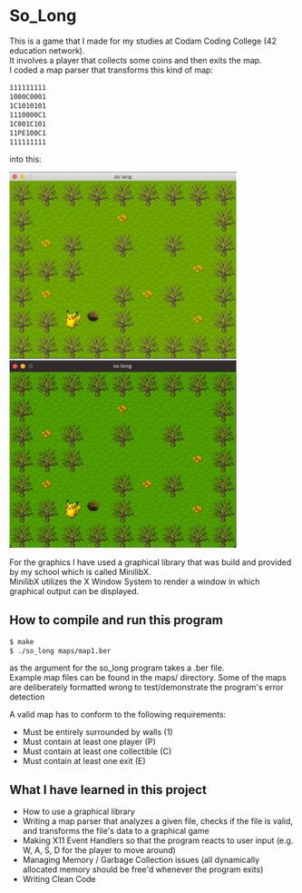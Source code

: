 # So_Long
This is a game that I made for my studies at Codam Coding College (42 education network). <br />
It involves a player that collects some coins and then exits the map.<br />
I coded a map parser that transforms this kind of map:<br />

<pre><code>111111111
1000C0001
1C1010101
1110000C1
1C001C101
11PE100C1
111111111
</code></pre>

into this:<br />

<img src="/image.png" width="400">
<img src="/so_long.gif" width="400">


For the graphics I have used a graphical library that was build and provided by my school which is called MinilibX.<br />
MinilibX utilizes the X Window System to render a window in which graphical output can be displayed. 

## How to compile and run this program
<pre><code>$ make
$ ./so_long maps/map1.ber</code></pre>
as the argument for the so_long program takes a .ber file.<br />
Example map files  can be found in the maps/ directory. Some of the maps are deliberately formatted wrong to test/demonstrate the program's error detection<br />

A valid map has to conform to the following requirements:
* Must be entirely surrounded by walls (1)
* Must contain at least one player (P)
* Must contain at least one collectible (C)
* Must contain at least one exit (E)



## What I have learned in this project
* How to use a graphical library
* Writing a map parser that analyzes a given file, checks if the file is valid, and transforms the file's data to a graphical game
* Making X11 Event Handlers so that the program reacts to user input (e.g. W, A, S, D for the player to move around)
* Managing Memory / Garbage Collection issues (all dynamically allocated memory should be free'd whenever the program exits)
* Writing Clean Code
